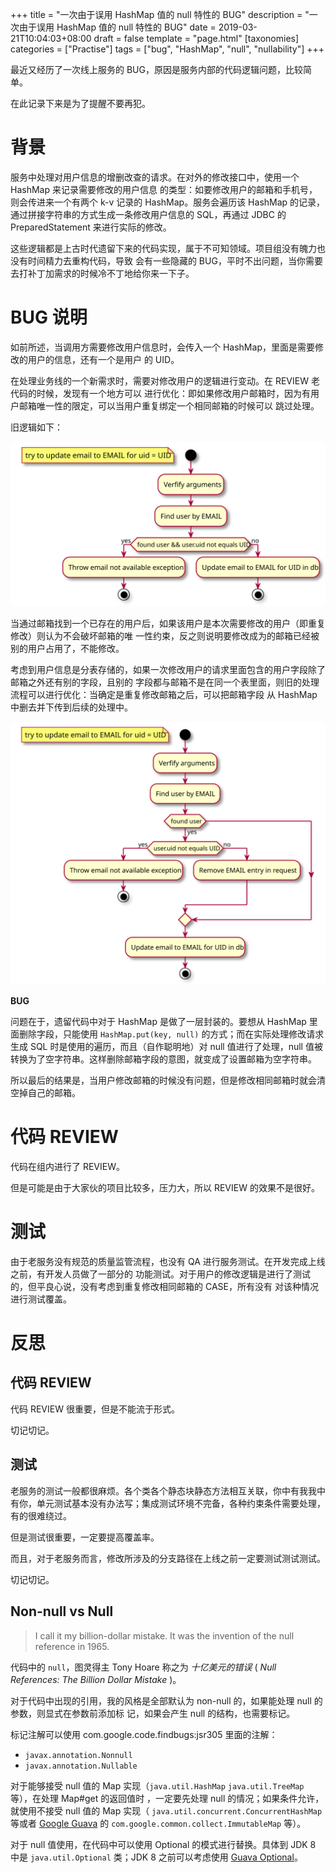 +++
title = "一次由于误用 HashMap 值的 null 特性的 BUG"
description = "一次由于误用 HashMap 值的 null 特性的 BUG"
date = 2019-03-21T10:04:03+08:00
draft = false
template = "page.html"
[taxonomies]
categories =  ["Practise"]
tags = ["bug", "HashMap", "null", "nullability"]
+++

最近又经历了一次线上服务的 BUG，原因是服务内部的代码逻辑问题，比较简单。

在此记录下来是为了提醒不要再犯。

<!-- more -->

# 背景

服务中处理对用户信息的增删改查的请求。在对外的修改接口中，使用一个 HashMap 来记录需要修改的用户信息
的类型：如要修改用户的邮箱和手机号，则会传进来一个有两个 k-v 记录的 HashMap。服务会遍历该 HashMap 的记录，
通过拼接字符串的方式生成一条修改用户信息的 SQL，再通过 JDBC 的 PreparedStatement 来进行实际的修改。

这些逻辑都是上古时代遗留下来的代码实现，属于不可知领域。项目组没有魄力也没有时间精力去重构代码，导致
会有一些隐藏的 BUG，平时不出问题，当你需要去打补丁加需求的时候冷不丁地给你来一下子。

# BUG 说明

如前所述，当调用方需要修改用户信息时，会传入一个 HashMap，里面是需要修改的用户的信息，还有一个是用户
的 UID。

在处理业务线的一个新需求时，需要对修改用户的逻辑进行变动。在 REVIEW 老代码的时候，发现有一个地方可以
进行优化：即如果修改用户邮箱时，因为有用户邮箱唯一性的限定，可以当用户重复绑定一个相同邮箱的时候可以
跳过处理。

旧逻辑如下：

![old updating email](update_email.old.svg)

当通过邮箱找到一个已存在的用户后，如果该用户是本次需要修改的用户（即重复修改）则认为不会破坏邮箱的唯
一性约束，反之则说明要修改成为的邮箱已经被别的用户占用了，不能修改。

考虑到用户信息是分表存储的，如果一次修改用户的请求里面包含的用户字段除了邮箱之外还有别的字段，且别的
字段都与邮箱不是在同一个表里面，则旧的处理流程可以进行优化：当确定是重复修改邮箱之后，可以把邮箱字段
从 HashMap 中删去并下传到后续的处理中。

![new updating email](update_email.new.svg)

**BUG**

问题在于，遗留代码中对于 HashMap 是做了一层封装的。要想从 HashMap 里面删除字段，只能使用
`HashMap.put(key, null)` 的方式；而在实际处理修改请求生成 SQL 时是使用的遍历，而且（自作聪明地）对
null 值进行了处理，null 值被转换为了空字符串。这样删除邮箱字段的意图，就变成了设置邮箱为空字符串。

所以最后的结果是，当用户修改邮箱的时候没有问题，但是修改相同邮箱时就会清空掉自己的邮箱。

# 代码 REVIEW

代码在组内进行了 REVIEW。

但是可能是由于大家伙的项目比较多，压力大，所以 REVIEW 的效果不是很好。

# 测试

由于老服务没有规范的质量监管流程，也没有 QA 进行服务测试。在开发完成上线之前，有开发人员做了一部分的
功能测试。对于用户的修改逻辑是进行了测试的，但平良心说，没有考虑到重复修改相同邮箱的 CASE，所有没有
对该种情况进行测试覆盖。

# 反思

## 代码 REVIEW

代码 REVIEW 很重要，但是不能流于形式。

切记切记。

## 测试

老服务的测试一般都很麻烦。各个类各个静态块静态方法相互关联，你中有我我中有你，单元测试基本没有办法写；集成测试环境不完备，各种约束条件需要处理，有的很难绕过。

但是测试很重要，一定要提高覆盖率。

而且，对于老服务而言，修改所涉及的分支路径在上线之前一定要测试测试测试。

切记切记。

## Non-null vs Null

<blockquote class="blockquote-center">
I call it my billion-dollar mistake. It was the invention of the null reference in 1965.
</blockquote>

代码中的 `null`，图灵得主 Tony Hoare 称之为 *十亿美元的错误* ( *Null References: The Billion Dollar Mistake* )。

对于代码中出现的引用，我的风格是全部默认为 non-null 的，如果能处理 null 的参数，则显式在参数前添加标
记，如果会产生 null 的结构，也需要标记。

标记注解可以使用 com.google.code.findbugs:jsr305 里面的注解：

- `javax.annotation.Nonnull`
- `javax.annotation.Nullable`

对于能够接受 null 值的 Map 实现（`java.util.HashMap` `java.util.TreeMap` 等），在处理 Map#get 的返回值时
，一定要先处理 null 的情况；如果条件允许，就使用不接受 null 值的 Map 实现（
`java.util.concurrent.ConcurrentHashMap` 等或者 [Google Guava] 的
`com.google.common.collect.ImmutableMap` 等）。

对于 null 值使用，在代码中可以使用 Optional 的模式进行替换。具体到 JDK 8 中是 `java.util.Optional` 类；JDK 8
之前可以考虑使用 [Guava Optional]。

[Google Guava]: https://github.com/google/guava
[Guava Optional]: https://google.github.io/guava/releases/snapshot-jre/api/docs/
